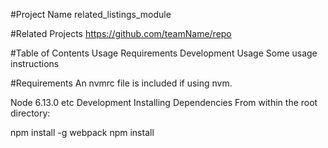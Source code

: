 #Project Name
related_listings_module

#Related Projects
https://github.com/teamName/repo

#Table of Contents
Usage
Requirements
Development
Usage
Some usage instructions

#Requirements
An nvmrc file is included if using nvm.

Node 6.13.0
etc
Development
Installing Dependencies
From within the root directory:

npm install -g webpack
npm install